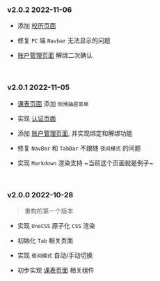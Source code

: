 ### v2.0.2 2022-11-06

- 添加 [校历页面](/pages/index/calendar/calendar)

- 修复 `PC` 端 `Navbar` 无法显示的问题

- [账户管理页面](/pages/mine/account/account) 解绑二次确认

<br>

### v2.0.1 2022-11-05

- [课表页面](/pages/schedule/schedule) 添加 `侧滑抽屉菜单`

- 实现 [认证页面](/pages/auth/auth)

- 添加 [账户管理页面](/pages/mine/account/account), 并实现绑定和解绑功能

- 修复 `NavBar` 和 `TabBar` 不跟随 `夜间模式` 的问题

- 实现 `Markdown` 渲染支持 ~当前这个页面就是例子~

<br>

### v2.0.0 2022-10-28

> 重构的第一个版本

- 实现 `UnoCSS` 原子化 `CSS` 渲染

- 初始化 `Tab` 相关页面

- 实现 `夜间模式` 自动/手动切换

- 初步实现 [课表页面](/pages/schedule/schedule) 相关组件
